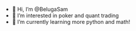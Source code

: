 - 👋 Hi, I’m @BelugaSam
- 👀 I’m interested in poker and quant trading
- 🌱 I’m currently learning more python and math!

<!---
BelugaSam/BelugaSam is a ✨ special ✨ repository because its `README.md` (this file) appears on your GitHub profile.
You can click the Preview link to take a look at your changes.
--->
